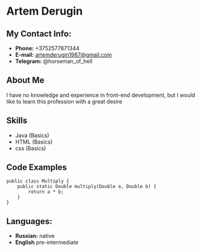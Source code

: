 # Artem Derugin
## My Contact Info:
+ **Phone:** +3752577871344
+ **E-mail:** artemderugin1987@gmail.com
+ **Telegram:** @horseman_of_hell
## About Me
I have no knowledge and experience in front-end development, but I would like to learn this profession with a great desire
## Skills
* Java (Basics)
* HTML (Basics)
* css (Basics)
## Code Examples
```
public class Multiply {
    public static Double multiply(Double a, Double b) {
        return a * b;
    }
}
```
## Languages:
* **Russian:** native
* **English** pre-intermediate 
